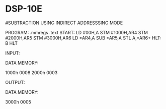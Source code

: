 # DSP-10E

#SUBTRACTION USING INDIRECT ADDRESSSING MODE

PROGRAM:
 .mmregs 
.text 
START: 
LD #00H,A 
STM #1000H,AR4 
STM #2000H,AR5 
STM #3000H,AR6 
LD *AR4,A 
SUB *AR5,A 
STL A,*AR6+ 
HLT:   B HLT 
 
 
INPUT: 
 
DATA MEMORY: 
 
1000h  0008 
2000h  0003 
 
OUTPUT: 
 
DATA MEMORY: 
 
3000h  0005 

